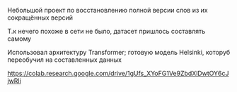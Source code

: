 Небольшой проект по восстановлению полной версии слов из их сокращённых версий

Т.к нечего похоже в сети не было, датасет пришлось составлять самому

Использовал архитектуру Transformer; готовую модель Helsinki, которуб переобучил на 
составленных данных

https://colab.research.google.com/drive/1gUfs_XYoFG1Ve9ZbdXlDwtOY6cJjwRli
